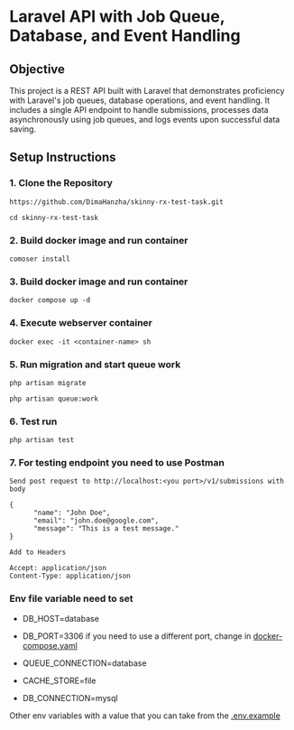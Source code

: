 # Laravel API with Job Queue, Database, and Event Handling

## Objective

This project is a REST API built with Laravel that demonstrates proficiency with Laravel's job queues, database operations, and event handling. It includes a single API endpoint to handle submissions, processes data asynchronously using job queues, and logs events upon successful data saving.

## Setup Instructions

### 1. Clone the Repository

```
https://github.com/DimaHanzha/skinny-rx-test-task.git

cd skinny-rx-test-task
```

### 2. Build docker image and run container

```
comoser install
```

### 3. Build docker image and run container

```
docker compose up -d
```

### 4. Execute webserver container

```
docker exec -it <container-name> sh
```

### 5. Run migration and start queue work

```
php artisan migrate

php artisan queue:work
```

### 6. Test run

```
php artisan test
```

### 7. For testing endpoint you need to use Postman

```
Send post request to http://localhost:<you port>/v1/submissions with body

{
      "name": "John Doe",
      "email": "john.doe@google.com",
      "message": "This is a test message."
}

Add to Headers 

Accept: application/json
Content-Type: application/json
```
### Env file variable need to set

- DB_HOST=database

- DB_PORT=3306 if you need to use a different port, change in [docker-compose.yaml](docker-compose.yaml)

- QUEUE_CONNECTION=database

- CACHE_STORE=file

- DB_CONNECTION=mysql


Other env variables with a value that you can take from the [.env.example](.env.example)
